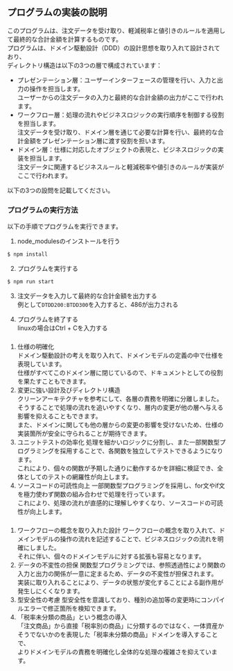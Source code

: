 ## プログラムの実装の説明
このプログラムは、注文データを受け取り、軽減税率と値引きのルールを適用して最終的な合計金額を計算するものです。  
プログラムは、ドメイン駆動設計（DDD）の設計思想を取り入れて設計されており、  
ディレクトリ構造は以下の3つの層で構成されています：
- プレゼンテーション層：ユーザーインターフェースの管理を行い、入力と出力の操作を担当します。  
ユーザーからの注文データの入力と最終的な合計金額の出力がここで行われます。
- ワークフロー層：処理の流れやビジネスロジックの実行順序を制御する役割を担当します。  
注文データを受け取り、ドメイン層を通じて必要な計算を行い、最終的な合計金額をプレゼンテーション層に渡す役割を担います。
- ドメイン層：仕様に対応したオブジェクトの表現と、ビジネスロジックの実装を担当します。  
注文データに関連するビジネスルールと軽減税率や値引きのルールが実装がここで行われます。

以下の3つの設問を記載してください。

### プログラムの実行方法

以下の手順でプログラムを実行できます。
1. node_modulesのインストールを行う
```sh
$ npm install
```
2. プログラムを実行する
```sh
$ npm run start
```
3. 注文データを入力して最終的な合計金額を出力する  
例として`DTDD200:BTDD300`を入力すると、486が出力される

4. プログラムを終了する  
linuxの場合はCtrl + Cを入力する

### 
1. 仕様の明確化  
ドメイン駆動設計の考えを取り入れて、ドメインモデルの定義の中で仕様を表現しています。  
仕様がすべてこのドメイン層に閉じているので、ドキュメントとしての役割を果たすこともできます。  
2. 変更に強い設計及びディレクトリ構造  
クリーンアーキテクチャを参考にして、各層の責務を明確に分離しました。  
そうすることで処理の流れを追いやすくなり、層内の変更が他の層へ与える影響を抑えることもできます。  
また、ドメインに関しても他の層からの変更の影響を受けないため、仕様の実装箇所が安全に守られることが期待できます。  
3. ユニットテストの効率化
処理を細かいロジックに分割し、また一部関数型プログラミングを採用することで、各関数を独立してテストできるようになります。  
これにより、個々の関数が予期した通りに動作するかを詳細に検証でき、全体としてのテストの網羅性が向上します。  
4. ソースコードの可読性向上
一部関数型プログラミングを採用し、for文やif文を極力使わず関数の組み合わせで処理を行っています。  
これにより、処理の流れが直感的に理解しやすくなり、ソースコードの可読性が向上します。

### 
1. ワークフローの概念を取り入れた設計
ワークフローの概念を取り入れて、ドメインモデルの操作の流れを記述することで、ビジネスロジックの流れを明確にしました。    
それに伴い、個々のドメインモデルに対する拡張も容易となります。  
2. データの不変性の担保
関数型プログラミングでは、参照透過性により関数の入力と出力の関係が一意に定まるため、データの不変性が担保されます。  
実装に取り入れることにより、データの状態が変化することによる副作用が発生しにくくなります。
3. 型安全性の考慮
型安全性を意識しており、種別の追加等の変更時にコンパイルエラーで修正箇所を検知できます。
4. 「税率未分類の商品」という概念の導入  
「注文商品」から直接「税率別の商品」に分類するのではなく、一体資産かそうでないかのを表現した「税率未分類の商品」ドメインを導入することで、    
よりドメインモデルの責務を明確化し全体的な処理の複雑さを抑えています。  



